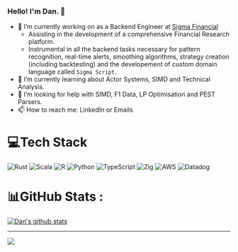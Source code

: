 ### Hello! I'm Dan. 👋

- 🔭 I’m currently working on as a Backend Engineer at [Sigma Financial](https://www.sigmafinancial.ai/)
  - Assisting in the development of a comprehensive Financial Research platform.
  - Instrumental in all the backend tasks necessary for pattern recognition, real-time alerts, smoothing algorithms, strategy creation (including backtesting) and the developement of custom domain language called `Sigma Script`.
- 🌱 I’m currently learning about Actor Systems, SIMD and Technical Analysis.
- 🤔 I’m looking for help with SIMD, F1 Data, LP Optimisation and PEST Parsers.
- 📫 How to reach me: LinkedIn or Emails

# 💻Tech Stack
![Rust](https://img.shields.io/badge/rust-%23000000.svg?style=for-the-badge&logo=rust&logoColor=white) ![Scala](https://img.shields.io/badge/scala-%23DC322F.svg?style=for-the-badge&logo=scala&logoColor=white) ![R](https://img.shields.io/badge/r-%23276DC3.svg?style=for-the-badge&logo=r&logoColor=white) ![Python](https://img.shields.io/badge/python-3670A0?style=for-the-badge&logo=python&logoColor=ffdd54) ![TypeScript](https://img.shields.io/badge/typescript-%23007ACC.svg?style=for-the-badge&logo=typescript&logoColor=white) ![Zig](https://img.shields.io/badge/Zig-%23F7A41D.svg?style=for-the-badge&logo=zig&logoColor=white) ![AWS](https://img.shields.io/badge/AWS-%23FF9900.svg?style=for-the-badge&logo=amazon-aws&logoColor=white) ![Datadog](https://img.shields.io/badge/datadog-%23632CA6.svg?style=for-the-badge&logo=datadog&logoColor=white) 

# 📊GitHub Stats :
<a href="https://github.com/dandxy89">
  <img align="center" src="https://github-readme-stats.anuraghazra1.vercel.app/api?username=dandxy89&show_icons=true&include_all_commits=true&count_private=true&theme=radical&hide_border=true" alt="Dan's github stats" />
</a>

---
[![](https://visitcount.itsvg.in/api?id=dandxy89&icon=0&color=0)](https://visitcount.itsvg.in)
